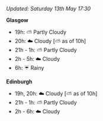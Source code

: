*Updated: Saturday 13th May 17:30*

**Glasgow**

* 19h: :partly_sunny: Partly Cloudy
* 20h: :cloud: Cloudy [:partly_sunny: as of 10h]
* 21h - 1h: :partly_sunny: Partly Cloudy
* 2h - 5h: :cloud: Cloudy
* 6h: :umbrella: Rainy

**Edinburgh**

* 19h, 20h: :cloud: Cloudy [:partly_sunny: as of 10h]
* 21h - 1h: :partly_sunny: Partly Cloudy
* 2h - 6h: :cloud: Cloudy
